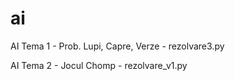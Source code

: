 # ai
AI Tema 1 - Prob. Lupi, Capre, Verze - rezolvare3.py


AI Tema 2 - Jocul Chomp - rezolvare_v1.py
